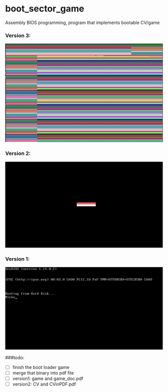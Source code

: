 # boot_sector_game
Assembly BIOS programming, program that implements bootable CV/game

### Version 3:<br>
![Version 3](img/version3.jpg)
<br>

### Version 2:<br>
![Version 2](img/version2.jpg)
<br>

### Version 1:<br>
![Version 1](img/version1.jpg)
<br>

###todo:
- [ ] finish the boot loader game
- [ ] merge that binary into pdf file
- [ ] version1: game and game_doc.pdf
- [ ] version2: CV and CVinPDF.pdf
